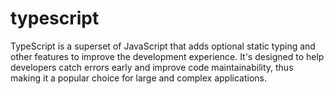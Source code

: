 # typescript
TypeScript is a superset of JavaScript that adds optional static typing and other features to improve the development experience. It's designed to help developers catch errors early and improve code maintainability, thus making it a popular choice for large and complex applications.
